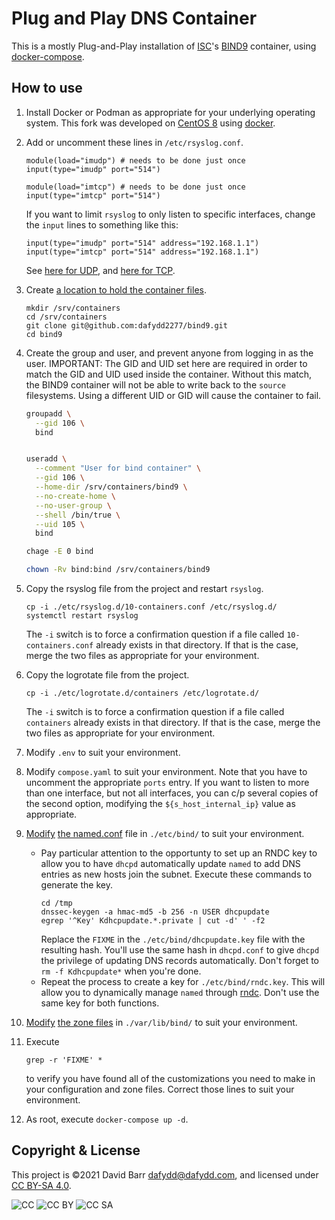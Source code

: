 # Plug and Play DNS Container

This is a mostly Plug-and-Play installation of [ISC][ref001]'s
[BIND9][ref002] container, using [docker-compose][ref003].

[ref001]: https://www.isc.org/
[ref002]: https://hub.docker.com/_/bind9
[ref003]: https://docs.docker.com/compose/


## How to use

1. Install Docker or Podman as appropriate for your underlying
operating system. This fork was developed on [CentOS 8][ref011] using
[docker][ref012].
1. Add or uncomment these lines in `/etc/rsyslog.conf`.
    ```
    module(load="imudp") # needs to be done just once
    input(type="imudp" port="514")

    module(load="imtcp") # needs to be done just once
    input(type="imtcp" port="514")
    ```
    If you want to limit `rsyslog` to only listen to specific
    interfaces, change the `input` lines to something like this:
    ```
    input(type="imudp" port="514" address="192.168.1.1")
    input(type="imtcp" port="514" address="192.168.1.1")
    ```
    See [here for UDP][ref015], and [here for TCP][ref016].
1. Create [a location to hold the container files][ref013].
    ```
    mkdir /srv/containers
    cd /srv/containers
    git clone git@github.com:dafydd2277/bind9.git
    cd bind9
    ```
1. Create the group and user, and prevent anyone from logging in as the
user. IMPORTANT: The GID and UID set here are required in order to
match the GID and UID used inside the container. Without this match,
the BIND9 container will not be able to write back to the `source`
filesystems. Using a different UID or GID will cause the container to
fail.

    ```bash
    groupadd \
      --gid 106 \
      bind
    
    
    useradd \
      --comment "User for bind container" \
      --gid 106 \
      --home-dir /srv/containers/bind9 \
      --no-create-home \
      --no-user-group \
      --shell /bin/true \
      --uid 105 \
      bind
    
    chage -E 0 bind
    
    chown -Rv bind:bind /srv/containers/bind9
    ```
1. Copy the rsyslog file from the project and restart `rsyslog`.
    ```
    cp -i ./etc/rsyslog.d/10-containers.conf /etc/rsyslog.d/
    systemctl restart rsyslog
    ```
    The `-i` switch is to force a confirmation question if a file
    called `10-containers.conf` already exists in that directory. If
    that is the case, merge the two files as appropriate for your
    environment.
1. Copy the logrotate file from the project.
    ```
    cp -i ./etc/logrotate.d/containers /etc/logrotate.d/
    ```
    The `-i` switch is to force a confirmation question if a file
    called `containers` already exists in that directory. If that is
    the case, merge the two files as appropriate for your environment.
1. Modify `.env` to suit your environment.
1. Modify `compose.yaml` to suit your environment. Note that you have
to uncomment the appropriate `ports` entry. If you want to listen to
more than one interface, but not all interfaces, you can c/p several
copies of the second option, modifying the `${s_host_internal_ip}`
value as appropriate.
1. [Modify][ref014] [the named.conf][ref015] file in `./etc/bind/` to
suit your environment.
    * Pay particular attention to the opportunty to set up an RNDC
    key to allow you to have `dhcpd` automatically update `named` to
    add DNS entries as new hosts join the subnet. Execute these
    commands to generate the key.
        ```
        cd /tmp
        dnssec-keygen -a hmac-md5 -b 256 -n USER dhcpupdate
        egrep '^Key' Kdhcpupdate.*.private | cut -d' ' -f2
        ```
        Replace the `FIXME` in the `./etc/bind/dhcpupdate.key` file
        with the resulting hash. You'll use the same hash in
        `dhcpd.conf` to give `dhcpd` the privilege of updating DNS
        records automatically. Don't forget to `rm -f Kdhcpupdate*`
        when you're done.
    * Repeat the process to create a key for `./etc/bind/rndc.key`.
    This will allow you to dynamically manage `named` through
    [rndc][ref016]. Don't use the same key for both functions.
1. [Modify][ref017] [the zone files][ref018] in `./var/lib/bind/` to
suit your environment.
1. Execute
    ```
    grep -r 'FIXME' *
    ```
    to verify you have found all of the customizations you need to make
    in your configuration and zone files. Correct those lines to suit
    your environment.
1.  As root, execute `docker-compose up -d`.


[ref011]: https://centos.org/
[ref012]: https://docs.docker.com/engine/install/centos/ 
[ref013]: https://refspecs.linuxfoundation.org/FHS_3.0/fhs/ch03s17.html
[ref014]: http://www.zytrax.com/books/dns/ch6/
[ref015]: https://bind9.readthedocs.io/en/v9_16_6/reference.html#configuration-file-elements
[ref016]: https://linuxconfig.org/configure-rndc-key-for-bind-dns-server-on-centos-7
[ref017]: https://arstechnica.com/gadgets/2020/08/understanding-dns-anatomy-of-a-bind-zone-file/
[ref018]: https://bind9.readthedocs.io/en/v9_16_6/reference.html#zone-file


## Copyright & License

This project is &copy;2021 David Barr <dafydd@dafydd.com>, and licensed
under [CC BY-SA 4.0][ref051].

![CC](https://creativecommons.org/presskit/icons/cc.svg?ref=chooser-v1)
![CC BY](https://mirrors.creativecommons.org/presskit/icons/by.svg?ref=chooser-v1)
![CC SA](https://mirrors.creativecommons.org/presskit/icons/sa.svg?ref=chooser-v1)

[ref051]: https://creativecommons.org/licenses/by-sa/4.0/?ref=chooser-v1

